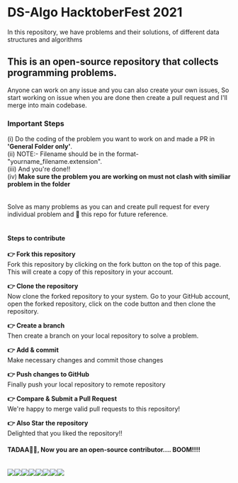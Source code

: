 # DS-Algo HacktoberFest 2021
In this repository, we have problems and their solutions, of different data structures and algorithms

## This is an open-source repository that collects programming problems.
Anyone can work on any issue and you can also create your own issues, So start working on issue when you are done then create a pull request and I'll merge into main codebase.

<h3>Important Steps</h3>
(i) Do the coding of the problem you want to work on and made a PR in <b>'General Folder only'</b>.<br>
(ii) NOTE:- Filename should be in the format- "yourname_filename.extension".<br>
(iii) And you're done!!<br>
(iv)<b> Make sure the problem you are working on must not clash with similiar problem in the folder<br></b>
<br><br>
Solve as many problems as you can and create pull request for every individual problem and 🌟 this repo for future reference.<br><br>

#### Steps to contribute<br>
<b>👉 Fork this repository<br></b>
Fork this repository by clicking on the fork button on the top of this page. This will create a copy of this repository in your account.<br>

<b>👉 Clone the repository<br></b>
Now clone the forked repository to your system. Go to your GitHub account, open the forked repository, click on the code button and then clone the repository.<br>

<b>👉 Create a branch<br></b>
Then create a branch on your local repository to solve a problem.<br>

<b>👉 Add & commit<br></b>
Make necessary changes and commit those changes<br>

<b>👉 Push changes to GitHub<br></b>
Finally push your local repository to remote repository<br>

<b>👉 Compare & Submit a Pull Request<br></b>
We're happy to merge valid pull requests to this repository!<br>

<b>👉 Also Star the repository<br></b>
Delighted that you liked the repository!!<br>


#### TADAA🌟🌟, Now you are an open-source contributor.... BOOM!!!!<br><br>

[![](https://sourcerer.io/fame/sparsh-99/sparsh-99/ds-algo/images/0)](https://sourcerer.io/fame/sparsh-99/sparsh-99/ds-algo/links/0)[![](https://sourcerer.io/fame/sparsh-99/sparsh-99/ds-algo/images/1)](https://sourcerer.io/fame/sparsh-99/sparsh-99/ds-algo/links/1)[![](https://sourcerer.io/fame/sparsh-99/sparsh-99/ds-algo/images/2)](https://sourcerer.io/fame/sparsh-99/sparsh-99/ds-algo/links/2)[![](https://sourcerer.io/fame/sparsh-99/sparsh-99/ds-algo/images/3)](https://sourcerer.io/fame/sparsh-99/sparsh-99/ds-algo/links/3)[![](https://sourcerer.io/fame/sparsh-99/sparsh-99/ds-algo/images/4)](https://sourcerer.io/fame/sparsh-99/sparsh-99/ds-algo/links/4)[![](https://sourcerer.io/fame/sparsh-99/sparsh-99/ds-algo/images/5)](https://sourcerer.io/fame/sparsh-99/sparsh-99/ds-algo/links/5)[![](https://sourcerer.io/fame/sparsh-99/sparsh-99/ds-algo/images/6)](https://sourcerer.io/fame/sparsh-99/sparsh-99/ds-algo/links/6)[![](https://sourcerer.io/fame/sparsh-99/sparsh-99/ds-algo/images/7)](https://sourcerer.io/fame/sparsh-99/sparsh-99/ds-algo/links/7)
